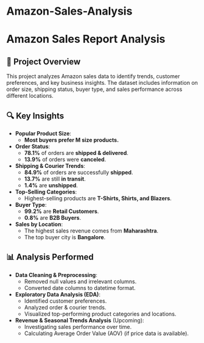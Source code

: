 # Amazon-Sales-Analysis

# Amazon Sales Report Analysis

## 📌 Project Overview

This project analyzes Amazon sales data to identify trends, customer preferences, and key business insights. The dataset includes information on order size, shipping status, buyer type, and sales performance across different locations.

## 🔍 Key Insights

- **Popular Product Size**:
  - **Most buyers prefer **M size** products.**
- **Order Status**:
  - **78.1%** of orders are **shipped & delivered**.
  - **13.9%** of orders were **canceled**.
- **Shipping & Courier Trends**:
  - **84.9%** of orders are successfully **shipped**.
  - **13.7%** are still **in transit**.
  - **1.4%** are **unshipped**.
- **Top-Selling Categories**:
  - Highest-selling products are **T-Shirts, Shirts, and Blazers**.
- **Buyer Type**:
  - **99.2%** are **Retail Customers**.
  - **0.8%** are **B2B Buyers**.
- **Sales by Location**:
  - The highest sales revenue comes from **Maharashtra**.
  - The top buyer city is **Bangalore**.

## 📊 Analysis Performed

- **Data Cleaning & Preprocessing**:
  - Removed null values and irrelevant columns.
  - Converted date columns to datetime format.
- **Exploratory Data Analysis (EDA)**:
  - Identified customer preferences.
  - Analyzed order & courier trends.
  - Visualized top-performing product categories and locations.
- **Revenue & Seasonal Trends Analysis** (Upcoming):
  - Investigating sales performance over time.
  - Calculating Average Order Value (AOV) (if price data is available).


